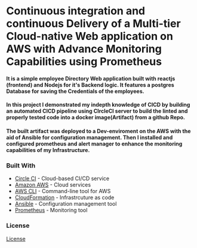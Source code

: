 
# Continuous integration and continuous Delivery of a Multi-tier Cloud-native Web application on AWS with Advance Monitoring Capabilities using Prometheus
#### It is a simple employee Directory Web application built with reactjs (frontend) and Nodejs for it's Backend logic. It features a postgres Database for saving the Credentials of the employees. 
#### In this project I demonstrated my indepth knowledge of CICD by building an automated CICD pipeline using CIrcleCI server to build the linted and properly tested code into a docker image(Artifact) from a github Repo.
#### The built artifact was deployed to a Dev-enviroment on the AWS with the aid of Ansible for configuration management. Then I installed and configured prometheus and alert manager to enhance the monitoring capabilities of my Infrastructure. 

### Built With

- [Circle CI](www.circleci.com) - Cloud-based CI/CD service
- [Amazon AWS](https://aws.amazon.com/) - Cloud services
- [AWS CLI](https://aws.amazon.com/cli/) - Command-line tool for AWS
- [CloudFormation](https://aws.amazon.com/cloudformation/) - Infrastrcuture as code
- [Ansible](https://www.ansible.com/) - Configuration management tool
- [Prometheus](https://prometheus.io/) - Monitoring tool

### License

[License](LICENSE.md)
